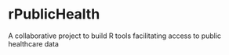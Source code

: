 rPublicHealth
=============

A collaborative project to build R tools facilitating access to public healthcare data
